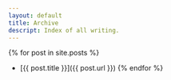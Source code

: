 ```yaml
---
layout: default
title: Archive
descript: Index of all writing.
---
```

{% for post in site.posts %}	
- [{{ post.title }}]({{ post.url }})
{% endfor %}	
